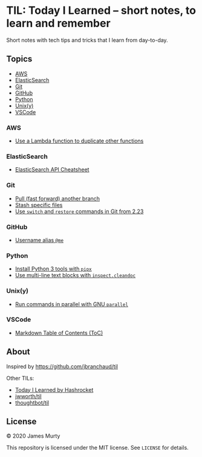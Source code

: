 # TIL: Today I Learned – short notes, to learn and remember

Short notes with tech tips and tricks that I learn from day-to-day.

## Topics

- [AWS](#aws)
- [ElasticSearch](#elasticsearch)
- [Git](#git)
- [GitHub](#github)
- [Python](#python)
- [Unix(y)](#unixy)
- [VSCode](#vscode)

### AWS

- [Use a Lambda function to duplicate other functions](aws/function-to-duplicate-lambda-functions.md)

### ElasticSearch

- [ElasticSearch API Cheatsheet](elasticsearch/elasticsearch-api-cheatsheet.md)

### Git

- [Pull (fast forward) another branch](git/pull-fast-forward-another-branch.md)
- [Stash specific files](git/stash-specific-files.md)
- [Use `switch` and `restore` commands in Git from 2.23](git/use-switch-and-restore-in-git-from-2.23.md)

### GitHub

- [Username alias `@me`](github/username-alias-at-me.md)

### Python

- [Install Python 3 tools with `pipx`](python/install-python-tools-with-pipx.md)
- [Use multi-line text blocks with `inspect.cleandoc`](python/use-multi-line-text-blocks-with-inspect-cleandoc.md)

### Unix(y)

- [Run commands in parallel with GNU `parallel`](unix/run-commands-in-parallel-with-parallel.md)

### VSCode

- [Markdown Table of Contents (ToC)](vscode/markdown-table-of-contents.md)

## About

Inspired by https://github.com/jbranchaud/til

Other TILs:

- [Today I Learned by Hashrocket](https://til.hashrocket.com)
- [jwworth/til](https://github.com/jwworth/til)
- [thoughtbot/til](https://github.com/thoughtbot/til)

## License

&copy; 2020 James Murty

This repository is licensed under the MIT license. See `LICENSE` for details.
